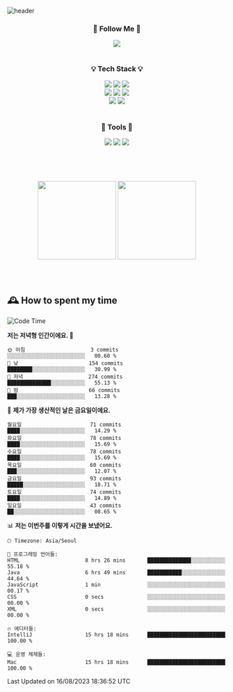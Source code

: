 ![header](https://capsule-render.vercel.app/api?type=waving&color=0:FFE29F,50:FFA99F,100:FF719A&height=300&fontAlignY=40&section=header&text=sung%20eun&fontSize=80&fontColor=FFFFFF)

<div align="center">
	<h3>🐹  Follow Me  🐹</h3>
	<a href="https://velog.io/@saeun05" target="_blank"><img src="https://img.shields.io/badge/Velog-20C997?style=flat&logo=velog&logoColor=white"/></a><br><br>
	<h3>💡  Tech Stack  💡</h3>
	<img src="https://img.shields.io/badge/Java-0078D4?style=flat"/>
	<img src="https://img.shields.io/badge/Spring-6DB33F?style=flat&logo=spring&logoColor=white"/>
	<img src="https://img.shields.io/badge/SpringBoot-6DB33F?style=flat&logo=springboot&logoColor=white"/><br>
	<img src="https://img.shields.io/badge/HTML5-E34F26?style=flat&logo=html5&logoColor=white"/>
	<img src="https://img.shields.io/badge/CSS3-1572B6?style=flat&logo=css3&logoColor=white"/>
	<img src="https://img.shields.io/badge/jQuery-0769AD?style=flat&logo=jquery&logoColor=white"/><br>
	<img src="https://img.shields.io/badge/MySQL-4479A1?style=flat&logo=mysql&logoColor=white"/>
	<img src="https://img.shields.io/badge/oracle-F80000?style=flat&logo=oracle&logoColor=white"/><br><br>
	<h3>🔦  Tools  🔦</h3>
	<img src="https://img.shields.io/badge/intelliJ IDEA-000000?style=flat&logo=intellijidea&logoColor=white"/>
	<img src="https://img.shields.io/badge/Notion-F9DC3E?style=flat&logo=notion&logoColor=white"/>
	<img src="https://img.shields.io/badge/Git-F05032?style=flat&logo=git&logoColor=white"/><br><br>
</div>

<br><br>

<div align="center">
  <img style="height:180px" src="https://github-readme-stats.vercel.app/api?username=sungeunn&show_icons=true&theme=omni&locale=kr"/>
  <img style="height:180px" src="https://github-readme-stats.vercel.app/api/top-langs/?username=sungeunn&theme=omni&layout=compact&locale=kr"/>
</div>

<br><br>

## 🕰 How to spent my time
<!--START_SECTION:waka-->
![Code Time](http://img.shields.io/badge/Code%20Time-112%20hrs%2013%20mins-blue)

**저는 저녁형 인간이에요. 🦉** 

```text
🌞 아침                     3 commits           ░░░░░░░░░░░░░░░░░░░░░░░░░   00.60 % 
🌆 낮　                     154 commits         ████████░░░░░░░░░░░░░░░░░   30.99 % 
🌃 저녁                     274 commits         ██████████████░░░░░░░░░░░   55.13 % 
🌙 밤　                     66 commits          ███░░░░░░░░░░░░░░░░░░░░░░   13.28 % 
```
📅 **제가 가장 생산적인 날은 금요일이에요.** 

```text
월요일                      71 commits          ████░░░░░░░░░░░░░░░░░░░░░   14.29 % 
화요일                      78 commits          ████░░░░░░░░░░░░░░░░░░░░░   15.69 % 
수요일                      78 commits          ████░░░░░░░░░░░░░░░░░░░░░   15.69 % 
목요일                      60 commits          ███░░░░░░░░░░░░░░░░░░░░░░   12.07 % 
금요일                      93 commits          █████░░░░░░░░░░░░░░░░░░░░   18.71 % 
토요일                      74 commits          ████░░░░░░░░░░░░░░░░░░░░░   14.89 % 
일요일                      43 commits          ██░░░░░░░░░░░░░░░░░░░░░░░   08.65 % 
```


📊 **저는 이번주를 이렇게 시간을 보냈어요.** 

```text
🕑︎ Timezone: Asia/Seoul

💬 프로그래밍 언어들: 
HTML                     8 hrs 26 mins       ██████████████░░░░░░░░░░░   55.18 % 
Java                     6 hrs 49 mins       ███████████░░░░░░░░░░░░░░   44.64 % 
JavaScript               1 min               ░░░░░░░░░░░░░░░░░░░░░░░░░   00.17 % 
CSS                      0 secs              ░░░░░░░░░░░░░░░░░░░░░░░░░   00.00 % 
XML                      0 secs              ░░░░░░░░░░░░░░░░░░░░░░░░░   00.00 % 

🔥 에디터들: 
IntelliJ                 15 hrs 18 mins      █████████████████████████   100.00 % 

💻 운영 체제들: 
Mac                      15 hrs 18 mins      █████████████████████████   100.00 % 
```


 Last Updated on 16/08/2023 18:36:52 UTC
<!--END_SECTION:waka-->
